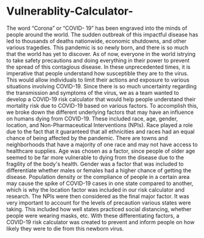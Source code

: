 # Vulnerablity-Calculator-
The word “Corona” or “COVID- 19” has been engraved into the minds of people around the world. 
The sudden outbreak of this impactful disease has led to thousands of deaths nationwide, economic shutdowns, 
and other various tragedies. This pandemic is so newly born, and there is so much that the world has yet to discover. 
As of now, everyone in the world istrying to take safety precautions and doing everything in their power to prevent the spread of this contagious disease. 
In these unprecedented times, it is imperative that people understand how susceptible they are to the virus. 
This would allow individuals to limit their actions and exposure to various situations involving COVID-19. 
Since there is so much uncertainty regarding the transmission and symptoms of the virus, 
we as a team wanted to develop a COVID-19 risk calculator that would help people understand their mortality risk due to COVID-19 based on various factors. 
To accomplish this, we broke down the different underlying factors that may have an influence on humans dying from COVID-19.
These included race, age, gender, location, and Non-Pharmaceutical Interventions (NPIs). 
Race played a role due to the fact that it guaranteed that all ethnicities and races had an equal chance of being affected by the pandemic. 
There are towns and neighborhoods that have a majority of one race and may not have access to healthcare supplies. 
Age was chosen as a factor, since people of older age seemed to be far more vulnerable to dying from the disease due to the fragility of the body's health.
Gender was a factor that was included to differentiate whether males or females had a higher chance of getting the disease. 
Population density or the compliance of people in a certain area may cause the spike of COVID-19 cases in one state compared to another,
which is why the location factor was included in our risk calculator and research. The NPIs were then considered as the final major factor. 
It was very important to account for the levels of precaution various states were taking. This included how well states practiced social distancing,
whether people were wearing masks, etc. With these differentiating factors, a COVID-19 risk calculator was created to prevent and inform people on how likely 
they were to die from this newborn virus.
